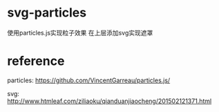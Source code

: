 # svg-particles
使用particles.js实现粒子效果
在上层添加svg实现遮罩

# reference
particles:
https://github.com/VincentGarreau/particles.js/

svg:
http://www.htmleaf.com/ziliaoku/qianduanjiaocheng/201502121371.html